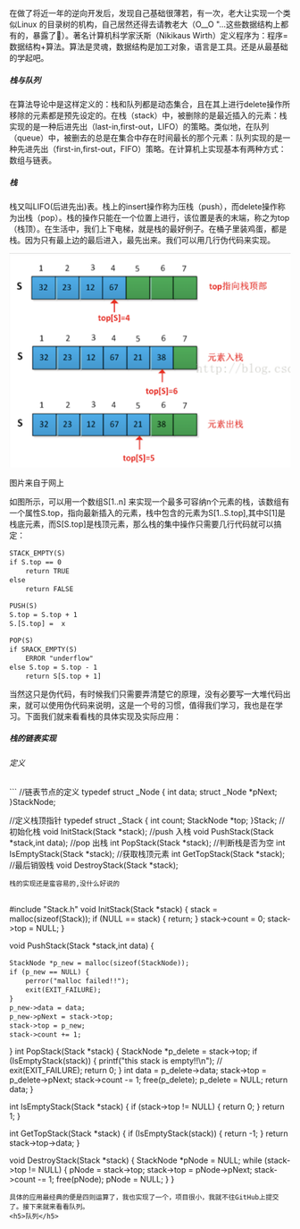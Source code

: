 在做了将近一年的逆向开发后，发现自己基础很薄若，有一次，老大让实现一个类似Linux 的目录树的机构，自己居然还得去请教老大（O__O "…这些数据结构上都有的，暴露了🙂）。著名计算机科学家沃斯（Nikikaus Wirth）定义程序为：程序=数据结构+算法。算法是灵魂，数据结构是加工对象，语言是工具。还是从最基础的学起吧。



<h5>栈与队列</h5>
在算法导论中是这样定义的：栈和队列都是动态集合，且在其上进行delete操作所移除的元素都是预先设定的。在栈（stack）中，被删除的是最近插入的元素：栈实现的是一种后进先出（last-in,first-out，LIFO）的策略。类似地，在队列（queue）中，被删去的总是在集合中存在时间最长的那个元素：队列实现的是一种先进先出（first-in,first-out，FIFO）策略。在计算机上实现基本有两种方式：数组与链表。



<h5>栈</h5>
栈又叫LIFO(后进先出)表。栈上的insert操作称为压栈（push），而delete操作称为出栈（pop）。栈的操作只能在一个位置上进行，该位置是表的末端，称之为top（栈顶）。在生活中，我们上下电梯，就是栈的最好例子。在桶子里装鸡蛋，都是栈。因为只有最上边的最后进入，最先出来。我们可以用几行伪代码来实现。



![](/images/blog/stack.png)


图片来自于网上


如图所示，可以用一个数组S[1..n] 来实现一个最多可容纳n个元素的栈，该数组有一个属性S.top，指向最新插入的元素，栈中包含的元素为S[1..S.top],其中S[1]是栈底元素，而S[S.top]是栈顶元素，那么栈的集中操作只需要几行代码就可以搞定：


```
STACK_EMPTY(S)
if S.top == 0
    return TRUE
else
	return FALSE 
```
```
PUSH(S)
S.top = S.top + 1
S.[S.top] =  x
```

```
POP(S)
if SRACK_EMPTY(S)
	ERROR "underflow"
else S.top = S.top - 1
	return S[S.top + 1]
```

当然这只是伪代码，有时候我们只需要弄清楚它的原理，没有必要写一大堆代码出来，就可以使用伪代码来说明，这是一个号的习惯，值得我们学习，我也是在学习。下面我们就来看看栈的具体实现及实际应用：


<h5>栈的链表实现</h5>
<h6>定义</h6>
```
//链表节点的定义
typedef struct _Node {
    int data;
    struct _Node *pNext;
}StackNode;

//定义栈顶指针
typedef struct _Stack {
    int count;
    StackNode *top;
}Stack;
//初始化栈
void InitStack(Stack *stack);
//push 入栈
void PushStack(Stack *stack,int data);
//pop 出栈
int PopStack(Stack *stack);
//判断栈是否为空
int IsEmptyStack(Stack *stack);
//获取栈顶元素
int GetTopStack(Stack *stack);
//最后销毁栈
void DestroyStack(Stack *stack);
```
栈的实现还是蛮容易的,没什么好说的


```
#include "Stack.h"
void InitStack(Stack *stack) {
    stack = malloc(sizeof(Stack));
    if (NULL == stack) {
        return;
    }
    stack->count = 0;
    stack->top = NULL;
}

void PushStack(Stack *stack,int data) {
    
    StackNode *p_new = malloc(sizeof(StackNode));
    if (p_new == NULL) {
        perror("malloc failed!!");
        exit(EXIT_FAILURE);
    }
    p_new->data = data;
    p_new->pNext = stack->top;
    stack->top = p_new;
    stack->count += 1;
}
int PopStack(Stack *stack) {
    StackNode *p_delete = stack->top;
    if (IsEmptyStack(stack)) {
        printf("this stack is empty!!\n");
//        exit(EXIT_FAILURE);
        return 0;
    }
    int data = p_delete->data;
    stack->top = p_delete->pNext;
    stack->count -= 1;
    free(p_delete);
    p_delete = NULL;
    return data;
}

int IsEmptyStack(Stack *stack) {
    if (stack->top != NULL) {
        return 0;
    }
    return 1;
}

int GetTopStack(Stack *stack) {
    if (IsEmptyStack(stack)) {
        return -1;
    }
    return stack->top->data;
}

void DestroyStack(Stack *stack) {
    StackNode *pNode = NULL;
    while (stack->top != NULL) {
        pNode = stack->top;
        stack->top = pNode->pNext;
        stack->count -= 1;
        free(pNode);
        pNode = NULL;
    }
}
```
具体的应用最经典的便是四则运算了，我也实现了一个，项目很小，我就不往GitHub上提交了。接下来就来看看队列。
<h5>队列</h5>





